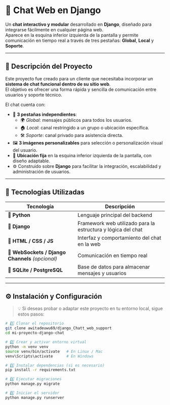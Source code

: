 # 💬 Chat Web en Django

Un **chat interactivo y modular** desarrollado en **Django**, diseñado para integrarse fácilmente en cualquier página web.  
Aparece en la esquina inferior izquierda de la pantalla y permite comunicación en tiempo real a través de tres pestañas: **Global**, **Local** y **Soporte**.

---

## 🧠 Descripción del Proyecto

Este proyecto fue creado para un cliente que necesitaba incorporar un **sistema de chat funcional dentro de su sitio web**.  
El objetivo es ofrecer una forma rápida y sencilla de comunicación entre usuarios y soporte técnico.

El chat cuenta con:
- 💬 **3 pestañas independientes**:  
  - 🌍 *Global*: mensajes públicos para todos los usuarios.  
  - 🏠 *Local*: canal restringido a un grupo o ubicación específica.  
  - 🛠️ *Soporte*: canal privado para asistencia directa.  
- 🖼️ **3 imágenes personalizables** para selección o personalización visual del usuario.  
- 📍 **Ubicación fija** en la esquina inferior izquierda de la pantalla, con diseño adaptable.  
- ⚙️ Construido sobre **Django** para facilitar la integración, escalabilidad y administración de usuarios.

---

## 🚀 Tecnologías Utilizadas

| Tecnología | Descripción |
|-------------|--------------|
| 🐍 **Python** | Lenguaje principal del backend |
| 🎯 **Django** | Framework web utilizado para la estructura y lógica del chat |
| 🧱 **HTML / CSS / JS** | Interfaz y comportamiento del chat en la web |
| 🧩 **WebSockets / Django Channels** *(opcional)* | Comunicación en tiempo real |
| 🧰 **SQLite / PostgreSQL** | Base de datos para almacenar mensajes y usuarios |

---

## ⚙️ Instalación y Configuración

> 💡 Si deseas probar o adaptar este proyecto en tu entorno local, sigue estos pasos:

```bash
# 1️⃣ Clonar el repositorio
git clone awitadeuwu69/django_Chatt_web_support
cd mi-proyecto-django-chat

# 2️⃣ Crear y activar entorno virtual
python -m venv venv
source venv/bin/activate   # En Linux / Mac
venv\Scripts\activate      # En Windows

# 3️⃣ Instalar dependencias (si es necesario)
pip install -r requirements.txt

# 4️⃣ Ejecutar migraciones
python manage.py migrate

# 5️⃣ Iniciar el servidor
python manage.py runserver
